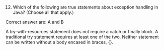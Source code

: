 12. Which of the following are true statements about exception handling in Java?
    (Choose all that apply.)

Correct answer are: A and B

A try-with-resources statement does not require a catch or finally block.
A traditional try statement requires at least one of the two.
Neither statement can be written without a body encased in braces, {}.